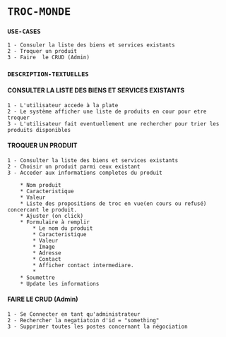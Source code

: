 # `TROC-MONDE`


### `USE-CASES`
    1 - Consuler la liste des biens et services existants
    2 - Troquer un produit
    3 - Faire  le CRUD (Admin)
    

### `DESCRIPTION-TEXTUELLES`

#### CONSULTER LA LISTE DES BIENS ET SERVICES EXISTANTS

    1 - L'utilisateur accede à la plate 
    2 - Le système afficher une liste de produits en cour pour etre troquer
    3 - L'utilisateur fait eventuellement une rechercher pour trier les produits disponibles


#### TROQUER UN PRODUIT

    1 - Consulter la liste des biens et services existants
    2 - Choisir un produit parmi ceux existant 
    3 - Acceder aux informations completes du produit
        
        * Nom produit 
        * Caracteristique 
        * Valeur 
        * Liste des propositions de troc en vue(en cours ou refusé) concercant le produit.
        * Ajuster (on click)
        * Formulaire à remplir
            * Le nom du produit 
            * Caracteristique 
            * Valeur 
            * Image
            * Adresse
            * Contact 
            * Afficher contact intermediare.
            * 
        * Soumettre
        * Update les informations
   






#### FAIRE  LE CRUD (Admin)
    1 - Se Connecter en tant qu'administrateur 
    2 - Rechercher la negatiatoin d'id = "something"
    3 - Supprimer toutes les postes concernant la négociation 